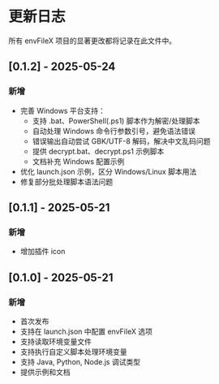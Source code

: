 # 更新日志

所有 envFileX 项目的显著更改都将记录在此文件中。

## [0.1.2] - 2025-05-24

### 新增
- 完善 Windows 平台支持：
  - 支持 .bat、PowerShell(.ps1) 脚本作为解密/处理脚本
  - 自动处理 Windows 命令行参数引号，避免语法错误
  - 错误输出自动尝试 GBK/UTF-8 解码，解决中文乱码问题
  - 提供 decrypt.bat、decrypt.ps1 示例脚本
  - 文档补充 Windows 配置示例
- 优化 launch.json 示例，区分 Windows/Linux 脚本用法
- 修复部分批处理脚本语法问题

## [0.1.1] - 2025-05-21

### 新增

- 增加插件 icon

## [0.1.0] - 2025-05-21

### 新增

- 首次发布
- 支持在 launch.json 中配置 envFileX 选项
- 支持读取环境变量文件
- 支持执行自定义脚本处理环境变量
- 支持 Java, Python, Node.js 调试类型
- 提供示例和文档
